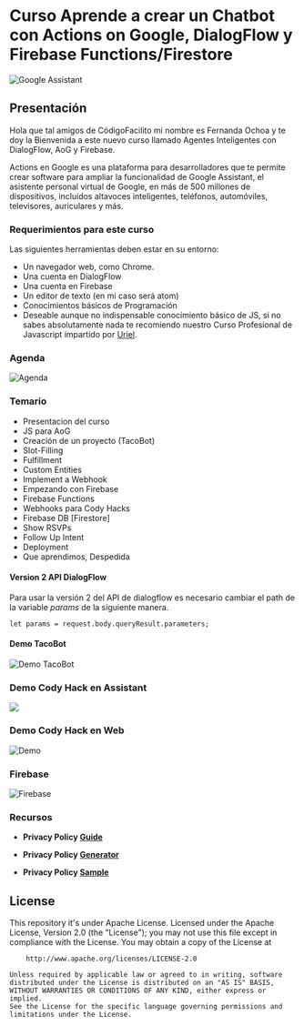 # Curso Aprende a crear un Chatbot con Actions on Google, DialogFlow y Firebase Functions/Firestore

![Google Assistant](https://xapp-wpengine.netdna-ssl.com/wp-content/uploads/2018/07/google-assistant-devices-01-1024x526.png)

## Presentación

Hola que tal amigos de CódigoFacilito mi nombre es Fernanda Ochoa y te doy la Bienvenida a este nuevo curso llamado Agentes Inteligentes con DialogFlow, AoG y Firebase.

Actions en Google es una plataforma para desarrolladores que te permite crear software para ampliar la funcionalidad de Google Assistant, el asistente personal virtual de Google, en más de 500 millones de dispositivos, incluidos altavoces inteligentes, teléfonos, automóviles, televisores, auriculares y más.

### Requerimientos para este curso
Las siguientes herramientas deben estar en su entorno:

* Un navegador web, como Chrome.
* Una cuenta en DialogFlow
* Una cuenta en Firebase
* Un editor de texto (en mi caso será atom)
* Conocimientos básicos de Programación
* Deseable aunque no indispensable conocimiento básico de JS, si no sabes absolutamente nada te recomiendo nuestro Curso Profesional de Javascript impartido por [Uriel](https://codigofacilito.com/cursos/javascript-profesional). 

### Agenda

![Agenda](https://firebasestorage.googleapis.com/v0/b/hackcf-1a937.appspot.com/o/Schedule.png?alt=media&token=f1fca0d6-07e0-4af0-bc5c-04f30cde72c8)
### Temario

* Presentacion del curso
* JS para AoG 
* Creación de un proyecto (TacoBot) 
* Slot-Filling 
* Fulfillment 
* Custom Entities
* Implement a Webhook
* Empezando con Firebase
* Firebase Functions
* Webhooks para Cody Hacks 
* Firebase DB [Firestore]
* Show RSVPs
* Follow Up Intent
* Deployment
* Que aprendimos, Despedida

#### Version 2 API DialogFlow
Para usar la versión 2 del API de dialogflow es necesario cambiar el path de la variable *params* de la siguiente manera.  

    let params = request.body.queryResult.parameters;


#### Demo TacoBot   
![Demo TacoBot](https://firebasestorage.googleapis.com/v0/b/hackcf-1a937.appspot.com/o/tacobot.gif?alt=media&token=28a185e9-6411-4c74-a02c-e607db9efe01) 

### Demo Cody Hack en Assistant
![](https://firebasestorage.googleapis.com/v0/b/hackcf-1a937.appspot.com/o/HackFull.gif?alt=media&token=1462a00b-dcbe-4d7b-844d-662c6dfadc05)


### Demo Cody Hack en Web
![Demo](https://firebasestorage.googleapis.com/v0/b/hackcf-1a937.appspot.com/o/DemoWeb.png?alt=media&token=de1fbac3-4a4c-4739-b014-4a6c5c57c13b)

### Firebase
![Firebase](https://firebasestorage.googleapis.com/v0/b/hackcf-1a937.appspot.com/o/back.gif?alt=media&token=e707b4b7-3815-4984-a6a8-e8db63903415)

### Recursos
* **Privacy Policy [Guide](https://developers.google.com/actions/policies/privacy-policy-guide)**

* **Privacy Policy [Generator](https://app-privacy-policy-generator.firebaseapp.com/#)**

* **Privacy Policy [Sample](https://sites.google.com/view/rsvphack/home)**

## License

This repository it's under Apache License.
    Licensed under the Apache License, Version 2.0 (the "License");
    you may not use this file except in compliance with the License.
    You may obtain a copy of the License at

        http://www.apache.org/licenses/LICENSE-2.0

    Unless required by applicable law or agreed to in writing, software
    distributed under the License is distributed on an "AS IS" BASIS,  
    WITHOUT WARRANTIES OR CONDITIONS OF ANY KIND, either express or implied.
    See the License for the specific language governing permissions and
    limitations under the License.

